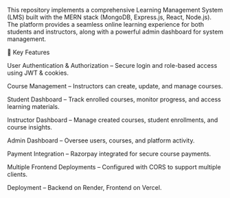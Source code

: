 This repository implements a comprehensive Learning Management System (LMS) built with the MERN stack (MongoDB, Express.js, React, Node.js). The platform provides a seamless online learning experience for both students and instructors, along with a powerful admin dashboard for system management.

🔑 Key Features

User Authentication & Authorization – Secure login and role-based access using JWT & cookies.

Course Management – Instructors can create, update, and manage courses.

Student Dashboard – Track enrolled courses, monitor progress, and access learning materials.

Instructor Dashboard – Manage created courses, student enrollments, and course insights.

Admin Dashboard – Oversee users, courses, and platform activity.

Payment Integration – Razorpay integrated for secure course payments.

Multiple Frontend Deployments – Configured with CORS to support multiple clients.

Deployment – Backend on Render, Frontend on Vercel.
